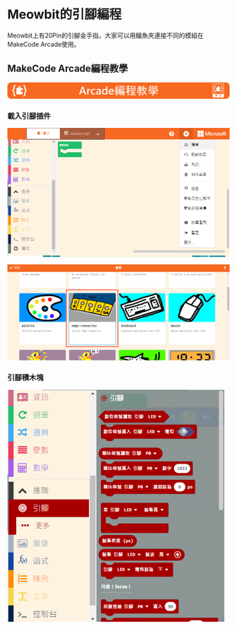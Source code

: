 # Meowbit的引腳編程

Meowbit上有20Pin的引腳金手指，大家可以用鱷魚夾連接不同的模組在MakeCode Arcade使用。

## MakeCode Arcade編程教學

![](./images/acbanner.png)

### 載入引腳插件

![](./images/sd5.png)

![](./images/led1.png)

### 引腳積木塊

![](./images/led2.png)